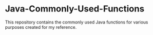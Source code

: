 # Java-Commonly-Used-Functions
This repository contains the commonly used Java functions for various purposes created for my reference.
